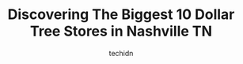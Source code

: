 ---
layout: ampstory
image: https://i0.wp.com/www.depkes.org/wp-content/uploads/2023/06/dollar-tree-0-in-nashville-tn-1685966197.jpeg?resize=640,853
author: techidn
featured: false
description: Discover the impressive array of Dollar Tree options in Nashville TN, where you can find 10 of the largest Dollar Tree establishments in the area. From renowned classics to hidden gems, Nash
title: Discovering The Biggest 10 Dollar Tree Stores in Nashville TN
cover:
   title: Discovering The Biggest 10 Dollar Tree Stores in Nashville TN
   subtitle: Rickpate
   background: https://www.depkes.org/wp-content/uploads/2023/06/dollar-tree-0-in-nashville-tn-1685966197.jpeg

pages: 
 - layout: thirds
   top: <h1>#1 Dollar Tree</h1>
   bottom: "<p>Its actually the Dollar Twenty-five store. But dang. Thats still a great deal on some stuff! The one I went to had an entire section (like 40× 25) just for PARTY S</p>"
   background: https://www.depkes.org/wp-content/uploads/2023/06/dollar-tree-1-in-nashville-tn-1685966198.jpeg
   backgroundblur: true
 - layout: thirds
   top: <h1>#2 Dollar Tree</h1>
   bottom: "<p>3409 Gallatin Pike, Nashville, TN 37216, United States</p>"
   background: https://www.depkes.org/wp-content/uploads/2023/06/dollar-tree-2-in-nashville-tn-1685966198.jpeg
   cta:
      link: https://www.depkes.org/blog/discovering-the-biggest-10-dollar-tree-stores-in-nashville-tn/
      text: Discovering The Biggest 10 Dollar Tree Stores in Nashville TN
 - layout: thirds
   top: <h1>#3 Dollar Tree</h1>
   bottom: "<p>2312 Murfreesboro Pike, Nashville, TN 37217, United States</p>"
   background: https://www.depkes.org/wp-content/uploads/2023/06/dollar-tree-3-in-nashville-tn-1685966199.jpeg
   cta:
      link: https://www.depkes.org/blog/discovering-the-biggest-10-dollar-tree-stores-in-nashville-tn/
      text: Discovering The Biggest 10 Dollar Tree Stores in Nashville TN
 - layout: thirds
   top: <h1>#4 Dollar Tree</h1>
   bottom: "<p>5360 Mt View Rd, Antioch, TN 37013, United States</p>"
   background: https://images.unsplash.com/photo-1546497974-b213c9efb599?ixlib=rb-4.0.3&ixid=MnwxMjA3fDB8MHxwaG90by1wYWdlfHx8fGVufDB8fHx8&auto=format&fit=crop&w=640&h=853&q=80
   cta:
      link: https://www.depkes.org/blog/discovering-the-biggest-10-dollar-tree-stores-in-nashville-tn/
      text: Discovering The Biggest 10 Dollar Tree Stores in Nashville TN
 - layout: thirds
   top: <h1>#5 Dollar Tree</h1>
   bottom: "<p>2710 Old Lebanon Rd #14, Nashville, TN 37214, United States</p>"
   background: https://images.unsplash.com/photo-1527067829737-402993088e6b?ixlib=rb-4.0.3&ixid=MnwxMjA3fDB8MHxwaG90by1wYWdlfHx8fGVufDB8fHx8&auto=format&fit=crop&w=640&h=853&q=80
   cta:
      link: https://www.depkes.org/blog/discovering-the-biggest-10-dollar-tree-stores-in-nashville-tn/
      text: Discovering The Biggest 10 Dollar Tree Stores in Nashville TN
 - layout: thirds
   top: <h1>#6 Dollar Tree</h1>
   bottom: "<p>5700 Nolensville Pk, Nashville, TN 37211, United States</p>"
   background: https://images.unsplash.com/photo-1510906594845-bc082582c8cc?ixlib=rb-4.0.3&ixid=MnwxMjA3fDB8MHxwaG90by1wYWdlfHx8fGVufDB8fHx8&auto=format&fit=crop&w=640&h=853&q=80
   cta:
      link: https://www.depkes.org/blog/discovering-the-biggest-10-dollar-tree-stores-in-nashville-tn/
      text: Discovering The Biggest 10 Dollar Tree Stores in Nashville TN
 - layout: thirds
   top: <h1>#7 Dollar Tree</h1>
   bottom: "<p>1109 Murfreesboro Pike, Nashville, TN 37217, United States</p>"
   background: https://images.unsplash.com/photo-1547366785-564103df7e13?ixlib=rb-4.0.3&ixid=MnwxMjA3fDB8MHxwaG90by1wYWdlfHx8fGVufDB8fHx8&auto=format&fit=crop&w=640&h=853&q=80
   cta:
      link: https://www.depkes.org/blog/discovering-the-biggest-10-dollar-tree-stores-in-nashville-tn/
      text: Discovering The Biggest 10 Dollar Tree Stores in Nashville TN
 - layout: thirds
   middle: Continue reading...
   background: https://plus.unsplash.com/premium_photo-1664640458616-3c74f8cb4589?ixlib=rb-4.0.3&ixid=MnwxMjA3fDB8MHxwaG90by1wYWdlfHx8fGVufDB8fHx8&auto=format&fit=crop&w=640&h=853&q=80
   cta:
      link: https://www.depkes.org/blog/discovering-the-biggest-10-dollar-tree-stores-in-nashville-tn/
      text: Discovering The Biggest 10 Dollar Tree Stores in Nashville TN
      
---
